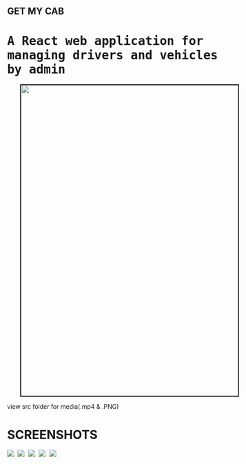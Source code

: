 ## GET MY CAB
<kbd>
  <h1>A React web application for managing drivers and vehicles by admin</h1>
  <img src="https://user-images.githubusercontent.com/41586190/50470805-19af1000-09d8-11e9-8cd3-ca9bc8cdb449.gif"
       style="max-width:100% height="480" width="720" hspace="30" border="2"
  >
</kbd>
                                                                            
 view src folder for media(.mp4 & .PNG)
                                                                            
# SCREENSHOTS
<kbd>
<img src="https://user-images.githubusercontent.com/41586190/50471829-5f6dd780-09dc-11e9-8fa5-5c468d0db214.PNG">
<img src="https://user-images.githubusercontent.com/41586190/50471830-5f6dd780-09dc-11e9-8751-82cb67e2aba1.PNG">
<img src="https://user-images.githubusercontent.com/41586190/50471839-61379b00-09dc-11e9-9751-6d367c7e9cf7.PNG">
<img src="https://user-images.githubusercontent.com/41586190/50471840-61379b00-09dc-11e9-957c-1c68c1b69b12.PNG">
<img src="https://user-images.githubusercontent.com/41586190/50471841-61379b00-09dc-11e9-8044-9177ecb54f96.PNG">
</kbd>
